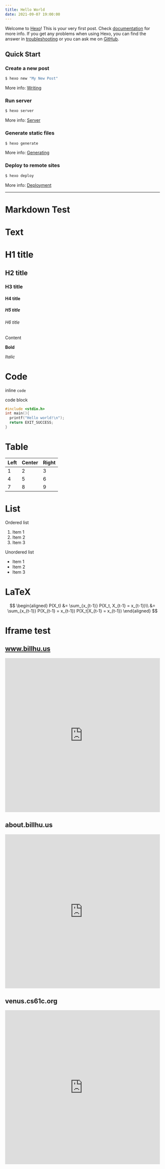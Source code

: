```yaml
---
title: Hello World
date: 2021-09-07 19:00:00
---
```




Welcome to [Hexo](https://hexo.io/)! This is your very first post. Check [documentation](https://hexo.io/docs/) for more info. If you get any problems when using Hexo, you can find the answer in [troubleshooting](https://hexo.io/docs/troubleshooting.html) or you can ask me on [GitHub](https://github.com/hexojs/hexo/issues).

## Quick Start

### Create a new post

``` bash
$ hexo new "My New Post"
```

More info: [Writing](https://hexo.io/docs/writing.html)

### Run server

``` bash
$ hexo server
```

More info: [Server](https://hexo.io/docs/server.html)

### Generate static files

``` bash
$ hexo generate
```

More info: [Generating](https://hexo.io/docs/generating.html)

### Deploy to remote sites

``` bash
$ hexo deploy
```

More info: [Deployment](https://hexo.io/docs/one-command-deployment.html)



------

# Markdown Test



# Text

# H1 title

## H2 title 

### H3 title 

#### H4 title

##### H5 title

###### H6 title

Content

**Bold**

*Italic*



# Code

inline `code`

code block

```c
#include <stdio.h>
int main(){
  printf("Hello world!\n");
  return EXIT_SUCCESS;
}
```



# Table

| Left | Center | Right |
| ---- | ------ | ----- |
| 1    | 2      | 3     |
| 4    | 5      | 6     |
| 7    | 8      | 9     |



# List

Ordered list

1. Item 1
2. Item 2
3. Item 3



Unordered list

- Item 1
- Item 2
- Item 3



# LaTeX

$$
\begin{aligned}
	P(X_t) &= \sum_{x_{t-1}} P(X_t, X_{t-1} = x_{t-1})\\
	&= \sum_{x_{t-1}} P(X_{t-1} = x_{t-1}) P(X_t|X_{t-1} = x_{t-1})
\end{aligned}
$$







# Iframe test


## www.billhu.us
<iframe src="https://www.billhu.us/" width="100%" height="500" name="topFrame" scrolling="yes"  noresize="noresize" frameborder="0" id="topFrame"></iframe>

## about.billhu.us
<iframe src="https://about.billhu.us/" width="100%" height="500" name="topFrame" scrolling="yes"  noresize="noresize" frameborder="0" id="topFrame"></iframe>

## venus.cs61c.org
<iframe src="https://venus.cs61c.org/" width="100%" height="500" name="topFrame" scrolling="yes"  noresize="noresize" frameborder="0" id="topFrame"></iframe>
